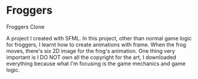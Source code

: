 # Froggers
Froggers Clone

A project I created with SFML. In this project, other than normal game logic for froggers, I learnt how to create animations with frame. When the frog moves, there's six 2D image for the frog's animation.
One thing very important is I DO NOT own all the copyright for the art, I downloaded everything because what I'm focusing is the game mechanics and game logic. 
